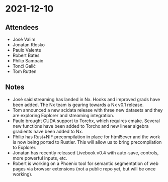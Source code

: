 # 2021-12-10

## Attendees

* José Valim
* Jonatan Kłosko
* Paulo Valente
* Robert Bates
* Philip Sampaio
* Tonći Galić
* Tom Rutten

## Notes

* José said streaming has landed in Nx. Hooks and improved grads have been added. The Nx team is gearing towards a Nx v0.1 release.
* Tom announced a new scidata release with three new datasets and they are exploring Explorer and streaming integration.
* Paulo brought CUDA support to Torchx, which requires cmake. Several new functions have been added to Torchx and new linear algebra gradients have been added to Nx.
* Philip has Rust+NIF precompilation in place for html5ever and the work is now being ported to Rustler. This will allow us to bring precompilation to Explorer.
* Jonatan has recently released Livebook v0.4 with auto-save, controls, more powerful inputs, etc.
* Robert is working on a Phoenix tool for semantic segmentation of web pages via browser extensions (not a public repo yet, but will be once working).
